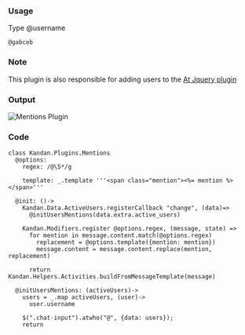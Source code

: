 ### Usage
Type @username

`@gabceb`

### Note

This plugin is also responsible for adding users to the [At Jquery plugin](https://github.com/ichord/At.js)

### Output

![Mentions Plugin](https://raw.github.com/kandanapp/kandan/resources/mentionsPlugin.png)

### Code
```
class Kandan.Plugins.Mentions
  @options:
    regex: /@\S*/g

    template: _.template '''<span class="mention"><%= mention %></span>'''

  @init: ()->
  	Kandan.Data.ActiveUsers.registerCallback "change", (data)=>
      @initUsersMentions(data.extra.active_users)

    Kandan.Modifiers.register @options.regex, (message, state) =>
      for mention in message.content.match(@options.regex)
      	replacement = @options.template({mention: mention})
      	message.content = message.content.replace(mention, replacement)

      return Kandan.Helpers.Activities.buildFromMessageTemplate(message)	
      
  @initUsersMentions: (activeUsers)->
    users = _.map activeUsers, (user)->
      user.username

    $(".chat-input").atwho("@", {data: users});
    return
```